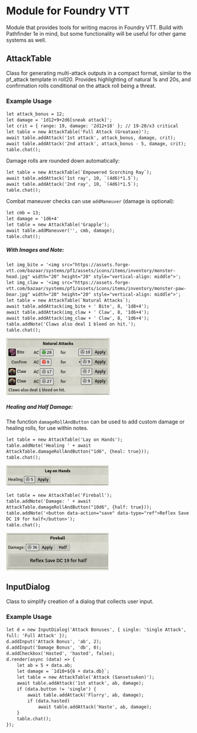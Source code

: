 # Module for Foundry VTT

Module that provides tools for writing macros in Foundry VTT.
Build with Pathfinder 1e in mind, but some functionality will be useful for other game systems as well.

## AttackTable

Class for generating multi-attack outputs in a compact format, similar to the pf_attack template in roll20.
Provides highlighting of natural 1s and 20s, and confirmation rolls conditional on the attack roll being a threat.

### Example Usage

    let attack_bonus = 12;
    let damage = '1d12+9+2d6[sneak attack]';
    let crit = { range: 19, damage: '2d12+18' }; // 19-20/x3 critical
    let table = new AttackTable('Full Attack (Greataxe)');
    await table.addAttack('1st attack', attack_bonus, damage, crit);
    await table.addAttack('2nd attack', attack_bonus - 5, damage, crit);
    table.chat();

Damage rolls are rounded down automatically:

    let table = new AttackTable(`Empowered Scorching Ray`);
    await table.addAttack('1st ray', 10, `(4d6)*1.5`);
    await table.addAttack('2nd ray', 10, `(4d6)*1.5`);
    table.chat();

Combat maneuver checks can use `addManeuver` (damage is optional):

    let cmb = 13;
    let damage = '1d6+4'
    let table = new AttackTable('Grapple');
    await table.addManeuver('', cmb, damage);
    table.chat();

##### With Images and Note:

    let img_bite = '<img src="https://assets.forge-vtt.com/bazaar/systems/pf1/assets/icons/items/inventory/monster-head.jpg" width="20" height="20" style="vertical-align: middle">';
    let img_claw = '<img src="https://assets.forge-vtt.com/bazaar/systems/pf1/assets/icons/items/inventory/monster-paw-bear.jpg" width="20" height="20" style="vertical-align: middle">';
    let table = new AttackTable(`Natural Attacks`);
    await table.addAttack(img_bite + ' Bite', 8, '1d8+4');
    await table.addAttack(img_claw + ' Claw', 8, '1d6+4');
    await table.addAttack(img_claw + ' Claw', 8, '1d6+4');
    table.addNote('Claws also deal 1 bleed on hit.');
    table.chat();

<img src="./img/natural_attacks.png">

##### Healing and Half Damage:

The function `damageRollAndButton` can be used to add custom damage or healing rolls, for use within notes.

    let table = new AttackTable('Lay on Hands');
    table.addNote('Healing ' + await AttackTable.damageRollAndButton("1d6", {heal: true}));
    table.chat();

<img src="./img/healing.png">

    let table = new AttackTable('Fireball');
    table.addNote('Damage: ' + await AttackTable.damageRollAndButton("10d6", {half: true}));
    table.addNote('<button data-action="save" data-type="ref">Reflex Save DC 19 for half</button>');
    table.chat();

<img src="./img/apply_half.png">

## InputDialog

Class to simplify creation of a dialog that collects user input.

### Example Usage

    let d = new InputDialog('Attack Bonuses', { single: 'Single Attack', full: 'Full Attack' });
    d.addInput('Attack Bonus', 'ab', 2);
    d.addInput('Damage Bonus', 'db', 0);
    d.addCheckbox('Hasted', 'hasted', false);
    d.render(async (data) => {
        let ab = 5 + data.ab;
        let damage = `1d10+${6 + data.db}`;
        let table = new AttackTable('Attack (Sansetsukon)');
        await table.addAttack('1st attack', ab, damage);
        if (data.button != 'single') {
            await table.addAttack('Flurry', ab, damage);
            if (data.hasted)
                await table.addAttack('Haste', ab, damage);
        }
        table.chat();
    });
